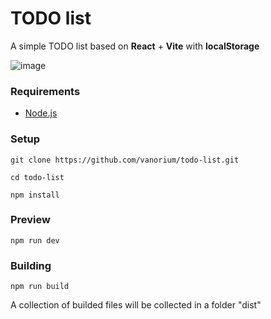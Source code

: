 # TODO list

A simple TODO list based on **React** + **Vite** with **localStorage** 

![image](https://github.com/user-attachments/assets/b0cab26b-c71e-407b-a67c-1ad0b1b1b84c)

### Requirements

- [Node.js](https://nodejs.org/)

### Setup

`git clone https://github.com/vanorium/todo-list.git`

`cd todo-list`

`npm install`

### Preview

`npm run dev`

### Building

`npm run build`

A collection of builded files will be collected in a folder "dist"
